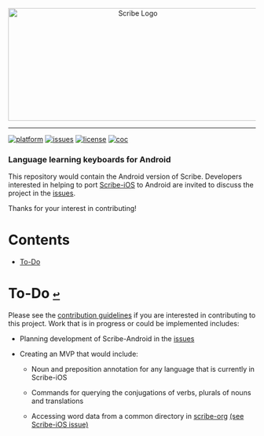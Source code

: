 <div align="center">
  <a href="https://github.com/scribe-org/Scribe-Android"><img src="https://raw.githubusercontent.com/scribe-org/Organization/main/logo/ScribeAppLogo.png" width=512 height=230 alt="Scribe Logo"></a>
</div>

---

[![platform](https://img.shields.io/badge/platform-Android-999999.svg)](https://github.com/scribe-org/Scribe-Android)
[![issues](https://img.shields.io/github/issues/scribe-org/Scribe-Android)](https://github.com/scribe-org/Scribe-Android/issues)
[![license](https://img.shields.io/github/license/scribe-org/Scribe-Android.svg)](https://github.com/scribe-org/Scribe-Android/blob/main/LICENSE.txt)
[![coc](https://img.shields.io/badge/coc-Contributor%20Covenant-ff69b4.svg)](https://github.com/scribe-org/Scribe-Android/blob/main/.github/CODE_OF_CONDUCT.md)

<!--
<a href='https://play.google.com/store/apps'><img alt='Get it on Google Play' src='https://play.google.com/intl/en_us/badges/images/generic/en_badge_web_generic.png' height='80px'/></a>
-->
<!-- Also available on [iOS](https://github.com/scribe-org/Scribe-iOS) and [Desktop](https://github.com/scribe-org/Scribe-Desktop). -->

### Language learning keyboards for Android

This repository would contain the Android version of Scribe. Developers interested in helping to port [Scribe-iOS](https://github.com/scribe-org/Scribe-iOS) to Android are invited to discuss the project in the [issues](https://github.com/scribe-org/Scribe-Android/issues).

Thanks for your interest in contributing!

# **Contents**<a id="contents"></a>

- [To-Do](#to-do)

# To-Do [`↩`](#contents) <a id="to-do"></a>

Please see the [contribution guidelines](https://github.com/scribe-org/Scribe-Android/blob/main/CONTRIBUTING.md) if you are interested in contributing to this project. Work that is in progress or could be implemented includes:

- Planning development of Scribe-Android in the [issues](https://github.com/scribe-org/Scribe-Android/issues)

- Creating an MVP that would include:

  - Noun and preposition annotation for any language that is currently in Scribe-iOS

  - Commands for querying the conjugations of verbs, plurals of nouns and translations

  - Accessing word data from a common directory in [scribe-org](https://github.com/scribe-org) [(see Scribe-iOS issue)](https://github.com/scribe-org/Scribe-iOS/issues/10)
